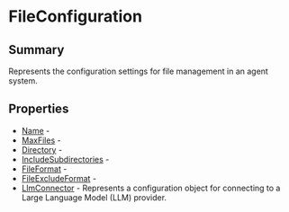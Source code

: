 # FileConfiguration

## Summary

Represents the configuration settings for file management in an agent system.

## Properties

* [Name](FileConfiguration.Name.md) - 
* [MaxFiles](FileConfiguration.MaxFiles.md) - 
* [Directory](FileConfiguration.Directory.md) - 
* [IncludeSubdirectories](FileConfiguration.IncludeSubdirectories.md) - 
* [FileFormat](FileConfiguration.FileFormat.md) - 
* [FileExcludeFormat](FileConfiguration.FileExcludeFormat.md) - 
* [LlmConnector](FileConfiguration.LlmConnector.md) - Represents a configuration object for connecting to a Large Language Model (LLM) provider.
